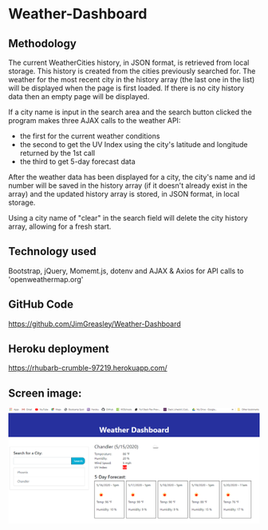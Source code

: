 # Weather-Dashboard


## Methodology

The current WeatherCities history, in JSON format, is retrieved from local storage. This history is created from the cities previously searched for. The weather for the most recent city in the history array (the last one in the list) will be displayed when the page is first loaded. If there is no city history data then an empty page will be displayed.

If a city name is input in the search area  and the search button clicked the program makes three AJAX calls to the weather API:
  - the first for the current weather conditions
  - the second to get the UV Index using the city's latitude and longitude returned by the 1st call
  - the third to get 5-day forecast data 

After the weather data has been displayed for a city, the city's name and id number will be saved in the history array (if it doesn't already exist in the array) and the updated history array is stored, in JSON format, in local storage.

Using a city name of "clear" in the search field will delete the city history array, allowing for a fresh start.


## Technology used
Bootstrap, jQuery, Momemt.js, dotenv and AJAX & Axios for API calls to 'openweathermap.org'

## GitHub Code
https://github.com/JimGreasley/Weather-Dashboard

## Heroku deployment
https://rhubarb-crumble-97219.herokuapp.com/


## Screen image:

![](public/assets/images/weather-dashboard.png)

